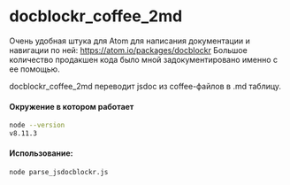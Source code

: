 # docblockr_coffee_2md

Очень удобная штука для Atom для написания документации и навигации по ней:
https://atom.io/packages/docblockr
Большое количество продакшен кода было мной задокументировано именно с ее помощью. 


docblockr_coffee_2md переводит jsdoc из coffee-файлов в .md таблицу.


#### Окружение в котором работает
```bash
node --version 
v8.11.3
```

#### Использование:
```bash
node parse_jsdocblockr.js
```
